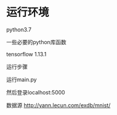 ﻿# 运行环境
 
python3.7

一些必要的python库函数

tensorflow 1.13.1

运行步骤

运行main.py 

然后登录localhost:5000

数据源 http://yann.lecun.com/exdb/mnist/
